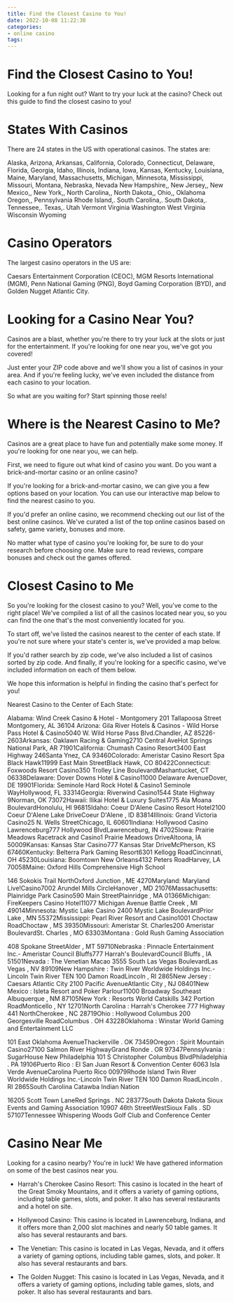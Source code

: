```yaml
---
title: Find the Closest Casino to You!
date: 2022-10-08 11:22:38
categories:
- online casino
tags:
---
```



#  Find the Closest Casino to You!

Looking for a fun night out? Want to try your luck at the casino? Check out this guide to find the closest casino to you!

# States With Casinos

There are 24 states in the US with operational casinos. The states are:

Alaska, Arizona, Arkansas, California, Colorado, Connecticut, Delaware, Florida, Georgia, Idaho, Illinois, Indiana, Iowa, Kansas, Kentucky, Louisiana, Maine, Maryland, Massachusetts, Michigan, Minnesota, Mississippi, Missouri, Montana, Nebraska, Nevada New Hampshire,, New Jersey,, New Mexico,, New York,, North Carolina,, North Dakota,, Ohio,, Oklahoma Oregon,, Pennsylvania Rhode Island,. South Carolina,. South Dakota,. Tennessee,. Texas,. Utah Vermont Virginia Washington West Virginia Wisconsin Wyoming

# Casino Operators

The largest casino operators in the US are:

Caesars Entertainment Corporation (CEOC), MGM Resorts International (MGM), Penn National Gaming (PNG), Boyd Gaming Corporation (BYD), and Golden Nugget Atlantic City.

#  Looking for a Casino Near You?

Casinos are a blast, whether you're there to try your luck at the slots or just for the entertainment. If you're looking for one near you, we've got you covered!

Just enter your ZIP code above and we'll show you a list of casinos in your area. And if you're feeling lucky, we've even included the distance from each casino to your location.

So what are you waiting for? Start spinning those reels!

#  Where is the Nearest Casino to Me?

Casinos are a great place to have fun and potentially make some money. If you're looking for one near you, we can help.

First, we need to figure out what kind of casino you want. Do you want a brick-and-mortar casino or an online casino?

If you're looking for a brick-and-mortar casino, we can give you a few options based on your location. You can use our interactive map below to find the nearest casino to you.

If you'd prefer an online casino, we recommend checking out our list of the best online casinos. We've curated a list of the top online casinos based on safety, game variety, bonuses and more.

No matter what type of casino you're looking for, be sure to do your research before choosing one. Make sure to read reviews, compare bonuses and check out the games offered.

#  Closest Casino to Me

So you're looking for the closest casino to you? Well, you've come to the right place! We've compiled a list of all the casinos located near you, so you can find the one that's the most conveniently located for you.

To start off, we've listed the casinos nearest to the center of each state. If you're not sure where your state's center is, we've provided a map below.

If you'd rather search by zip code, we've also included a list of casinos sorted by zip code. And finally, if you're looking for a specific casino, we've included information on each of them below.

We hope this information is helpful in finding the casino that's perfect for you!

Nearest Casino to the Center of Each State:

Alabama: Wind Creek Casino & Hotel - Montgomery
201 Tallapoosa Street
Montgomery, AL 36104
Arizona: Gila River Hotels & Casinos - Wild Horse Pass Hotel & Casino5040 W. Wild Horse Pass Blvd.Chandler, AZ 85226-2603Arkansas: Oaklawn Racing & Gaming2710 Central AveHot Springs National Park, AR 71901California: Chumash Casino Resort3400 East Highway 246Santa Ynez, CA 93460Colorado: Ameristar Casino Resort Spa Black Hawk11999 East Main StreetBlack Hawk, CO 80422Connecticut: Foxwoods Resort Casino350 Trolley Line BoulevardMashantucket, CT 06338Delaware: Dover Downs Hotel & Casino11000 Delaware AvenueDover, DE 19901Florida: Seminole Hard Rock Hotel & Casino1 Seminole WayHollywood, FL 33314Georgia: Riverwind Casino1544 State Highway 9Norman, OK 73072Hawaii: Ilikai Hotel & Luxury Suites1775 Ala Moana BoulevardHonolulu, HI 96815Idaho: Coeur D'Alene Casino Resort Hotel2100 Coeur D'Alene Lake DriveCoeur D'Alene , ID 83814Illinois: Grand Victoria Casino25 N. Wells StreetChicago, IL 60601Indiana: Hollywood Casino Lawrenceburg777 Hollywood BlvdLawrenceburg, IN 47025Iowa: Prairie Meadows Racetrack and Casino1 Prairie Meadows DriveAltoona, IA 50009Kansas: Kansas Star Casino777 Kansas Star DriveMcPherson, KS 67460Kentucky: Belterra Park Gaming Resort6301 Kellogg RoadCincinnati, OH 45230Louisiana: Boomtown New Orleans4132 Peters RoadHarvey, LA 70058Maine: Oxford Hills Comprehensive High School

146 Sokokis Trail NorthOxford Junction , ME 4270Maryland: Maryland Live!Casino7002 Arundel Mills CircleHanover , MD 21076Massachusetts: Plainridge Park Casino590 Main StreetPlainridge , MA 01366Michigan: FireKeepers Casino Hotel11077 Michigan Avenue Battle Creek , MI 49014Minnesota: Mystic Lake Casino 2400 Mystic Lake BoulevardPrior Lake , MN 55372Mississippi: Pearl River Resort and Casino1001 Choctaw RoadChoctaw , MS 39350Missouri: Ameristar St. Charles200 Ameristar BoulevardSt. Charles , MO 63303Montana : Gold Rush Gaming Association

408 Spokane StreetAlder , MT 59710Nebraska : Pinnacle Entertainment Inc.- Ameristar Council Bluffs777 Harrah's BoulevardCouncil Bluffs , IA 51501Nevada : The Venetian Macao 3555 South Las Vegas BoulevardLas Vegas , NV 89109New Hampshire : Twin River Worldwide Holdings Inc.-Lincoln Twin River TEN 100 Damon RoadLincoln , RI 2865New Jersey : Caesars Atlantic City 2100 Pacific AvenueAtlantic City , NJ 08401New Mexico : Isleta Resort and Poker Parlour11000 Broadway Southeast Albuquerque , NM 87105New York : Resorts World Catskills 342 Portion RoadMonticello , NY 12701North Carolina : Harrah's Cherokee 777 Highway 441 NorthCherokee , NC 28719Ohio : Hollywood Columbus 200 Georgesville RoadColumbus . OH 43228Oklahoma : Winstar World Gaming and Entertainment LLC

101 East Oklahoma AvenueThackerville . OK 73459Oregon : Spirit Mountain Casino27100 Salmon River HighwayGrand Ronde . OR 97347Pennsylvania : SugarHouse New Philadelphia 101 S Christopher Columbus BlvdPhiladelphia . PA 19106Puerto Rico : El San Juan Resort & Convention Center 6063 Isla Verde AvenueCarolina Puerto Rico 00979Rhode Island Twin River Worldwide Holdings Inc.-Lincoln Twin River TEN 100 Damon RoadLincoln . RI 2865South Carolina Catawba Indian Nation

16205 Scott Town LaneRed Springs . NC 28377South Dakota Dakota Sioux Events and Gaming Association 10907 46th StreetWestSioux Falls . SD 57107Tennessee Whispering Woods Golf Club and Conference Center



#  Casino Near Me

Looking for a casino nearby? You're in luck! We have gathered information on some of the best casinos near you.

- Harrah's Cherokee Casino Resort: This casino is located in the heart of the Great Smoky Mountains, and it offers a variety of gaming options, including table games, slots, and poker. It also has several restaurants and a hotel on site.

- Hollywood Casino: This casino is located in Lawrenceburg, Indiana, and it offers more than 2,000 slot machines and nearly 50 table games. It also has several restaurants and bars.

- The Venetian: This casino is located in Las Vegas, Nevada, and it offers a variety of gaming options, including table games, slots, and poker. It also has several restaurants and bars.

- The Golden Nugget: This casino is located in Las Vegas, Nevada, and it offers a variety of gaming options, including table games, slots, and poker. It also has several restaurants and bars.